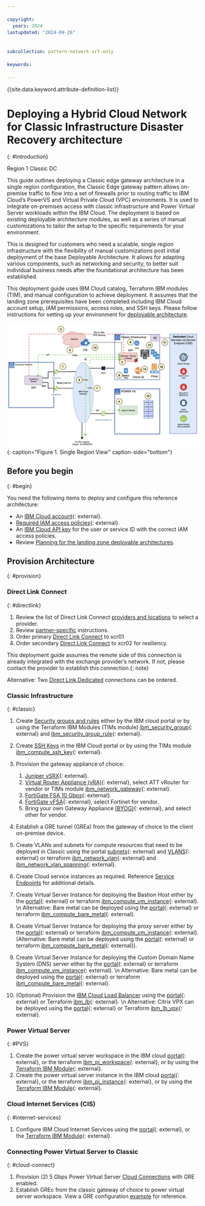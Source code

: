 ```yaml
---

copyright:
  years: 2024
lastupdated: "2024-09-26"


subcollection: pattern-network-vrf-only

keywords:

---
```


{{site.data.keyword.attribute-definition-list}}

# Deploying a Hybrid Cloud Network for Classic Infrastructure Disaster Recovery architecture
{: #introduction}

Region 1 Classic DC

This guide outlines deploying a Classic edge gateway architecture in a single region configuration, the Classic Edge gateway pattern allows on-premise traffic to flow into a set of firewalls prior to routing traffic to IBM Cloud’s PowerVS and Virtual Private Cloud (VPC) environments. It is used to integrate on-premises access with classic infrastructure and Power Virtual Server workloads within the IBM Cloud. The deployment is based on existing deployable architecture modules, as well as a series of manual customizations to tailor the setup to the specific requirements for your environment.

This is designed for customers who need a scalable, single region infrastructure with the flexibility of manual customizations post initial deployment of the base Deployable Architecture. It allows for adapting various components, such as networking and security, to better suit individual business needs after the foundational architecture has been established.

This deployment guide uses IBM Cloud catalog, Terraform IBM modules (TIM), and manual configuration to achieve deployment. It assumes that the landing zone prerequisites have been completed including IBM Cloud account setup, IAM permissions, access roles, and SSH keys. Please follow instructions for setting up your environment for [deployable architecture](/docs/secure-infrastructure-vpc?topic=secure-infrastructure-vpc-plan).

![Illustrates a detailed network and component architecture for a single Classic Data Center solution architecture](images/classic-VRF.svg){: caption="Figure 1. Single  Region View" caption-side="bottom"}

## Before you begin
{: #begin}

You need the following items to deploy and configure this reference architecture:

-   An [IBM Cloud account](/registration){: external}.
-   [Required IAM access policies](https://github.com/terraform-ibm-modules/terraform-ibm-web-app-mzr-da/tree/main/solutions/e2e#required-iam-access-policies){: external}.
-   An [IBM Cloud API key](/docs/account?topic=account-userapikey&interface=ui) for the user or service ID with the correct IAM access policies.
-   Review [Planning for the landing zone deployable architectures](/docs/secure-infrastructure-vpc?topic=secure-infrastructure-vpc-plan).

## Provision Architecture
{: #provision}

### Direct Link Connect
{: #directlink}

1.  Review the list of Direct Link Connect [providers and locations](/docs/dl?topic=dl-locations#connect-locations) to select a provider.
2.  Review [partner-specific](/docs/dl?topic=dl-how-to-order-ibm-cloud-dl-connect#instructions-partner) instructions.
3.  Order primary [Direct Link Connect](/docs/dl?topic=dl-how-to-order-ibm-cloud-dl-connect) to xcr01
4.  Order secondary [Direct Link Connect](/docs/dl?topic=dl-how-to-order-ibm-cloud-dl-connect) to xcr02 for resiliency.

This deployment guide assumes the remote side of this connection is already integrated with the exchange provider’s network. If not, please contact the provider to establish this connection.{: note}

Alternative: Two [Direct Link Dedicated](/docs/dl?topic=dl-how-to-order-ibm-cloud-dl-dedicated) connections can be ordered.

### Classic Infrastructure
{: #classic}

1.  Create [Security groups and rules](/docs/security-groups?topic=security-groups-creating-security-groups) either by the IBM cloud portal or by using the Terraform IBM Modules (TIMs module) [ibm_security_group](https://registry.terraform.io/providers/IBM-Cloud/ibm/latest/docs/resources/security_group){: external} and [ibm_security_group_rule](https://registry.terraform.io/providers/IBM-Cloud/ibm/latest/docs/resources/security_group_rule){: external}.
2.  Create [SSH Keys](/docs/ssh-keys?topic=ssh-keys-getting-started-tutorial) in the IBM Cloud portal or by using the TIMs module [ibm_compute_ssh_key](https://registry.terraform.io/providers/IBM-Cloud/ibm/latest/docs/resources/compute_ssh_key){: external}.
3.  Provision the gateway appliance of choice:
    1.  [Juniper vSRX](/catalog/infrastructure/gateway-appliance?catalog_query=aHR0cHM6Ly9jbG91ZC5pYm0uY29tL2NhdGFsb2c%2Fc2VhcmNoPWdhdGV3YXklMjUyMGFwcGxpYW5jZSNzZWFyY2hfcmVzdWx0cw%3D%3D){: external}.
    2.  [Virtual Router Appliance (vRA)](/gen1/infrastructure/provision/gateway){: external}, select ATT vRouter for vendor or TIMs module [ibm_network_gateway](https://registry.terraform.io/providers/IBM-Cloud/ibm/latest/docs/resources/network_gateway){: external}.
    3.  [FortiGate FSA 10 Gbps](/netsec/firewalls/multi-vlan/provision?catalog_query=aHR0cHM6Ly9jbG91ZC5pYm0uY29tL2NhdGFsb2c%2Fc2VhcmNoPWZvcnRpZ2F0ZSNzZWFyY2hfcmVzdWx0cw%3D%3D#create){: external}.
    4.  [FortiGate vFSA](/gen1/infrastructure/provision/gateway){: external}, select Fortinet for vendor.
    5.  Bring your own Gateway Appliance [(BYOG)](https://cloud.ibm.com/gen1/infrastructure/provision/gateway){: external}, and select other for vendor.
4.  Establish a GRE tunnel (GREa) from the gateway of choice to the client on-premise device.
5.  Create VLANs and subnets for compute resources that need to be deployed in Classic using the portal [subnets](/networking/subnets){: external} and [VLANS](/networking/vlans){: external} or terraform [ibm_network_vlan](https://registry.terraform.io/providers/IBM-Cloud/ibm/latest/docs/resources/network_vlan){: external} and [ibm_network_vlan_spanning](https://registry.terraform.io/providers/IBM-Cloud/ibm/latest/docs/resources/network_vlan_spanning){: external}.
6.  Create Cloud service instances as required. Reference [Service Endpoints](/docs/account?topic=account-service-endpoints-overview) for additional details.
7.  Create Virtual Server Instance for deploying the Bastion Host either by the [portal](/gen1/infrastructure/provision/vs){: external} or terraform [ibm_compute_vm_instance](https://registry.terraform.io/providers/IBM-Cloud/ibm/latest/docs/resources/compute_vm_instance){: external}. \n Alternative: Bare metal can be deployed using the [portal](/gen1/infrastructure/provision/bm){: external} or terraform [ibm_compute_bare_metal](https://registry.terraform.io/providers/IBM-Cloud/ibm/latest/docs/resources/compute_bare_metal){: external}.

8.  Create Virtual Server Instance for deploying the proxy server either by the [portal](/gen1/infrastructure/provision/vs){: external} or terraform [ibm_compute_vm_instance](https://registry.terraform.io/providers/IBM-Cloud/ibm/latest/docs/resources/compute_vm_instance){: external}. (Alternative: Bare metal can be deployed using the [portal](/gen1/infrastructure/provision/bm){: external} or terraform [ibm_compute_bare_metal](https://registry.terraform.io/providers/IBM-Cloud/ibm/latest/docs/resources/compute_bare_metal){: external}).
9.  Create Virtual Server Instance for deploying the Custom Domain Name System (DNS) server either by the [portal](/gen1/infrastructure/provision/vs){: external} or terraform [ibm_compute_vm_instance](https://registry.terraform.io/providers/IBM-Cloud/ibm/latest/docs/resources/compute_vm_instance){: external}. \n Alternative: Bare metal can be deployed using the [portal](/gen1/infrastructure/provision/bm){: external} or terraform [ibm_compute_bare_metal](https://registry.terraform.io/providers/IBM-Cloud/ibm/latest/docs/resources/compute_bare_metal){: external}.

10. (Optional) Provision the [IBM Cloud Load Balancer](/docs/loadbalancer-service?topic=loadbalancer-service-configuring-ibm-cloud-load-balancer-basic-parameters) using the [portal](/catalog/infrastructure/load-balancer-group){: external} or Terraform [ibm_lb](https://registry.terraform.io/providers/IBM-Cloud/ibm/latest/docs/resources/lb){: external}. \n Alternative: Citrix VPX can be deployed using the [portal](/catalog/infrastructure/load-balancer-group){: external} or Terraform [ibm_lb_vpx](https://registry.terraform.io/providers/IBM-Cloud/ibm/latest/docs/resources/lb_vpx){: external}.

### Power Virtual Server
{: #PVS}

1.  Create the power virtual server workspace in the IBM cloud [portal](/power/create-workspace){: external}, or the terraform [ibm_pi_workspace](https://registry.terraform.io/providers/IBM-Cloud/ibm/latest/docs/resources/pi_workspace){: external}, or by using the [Terraform IBM Module](https://github.com/terraform-ibm-modules/terraform-ibm-powervs-workspace){: external}.
2.  Create the power virtual server instance in the IBM cloud [portal](/power/provisioning){: external}, or the terraform [ibm_pi_instance](https://registry.terraform.io/providers/IBM-Cloud/ibm/latest/docs/data-sources/pi_instances){: external}, or by using the [Terraform IBM Module](https://github.com/terraform-ibm-modules/terraform-ibm-powervs-instance){: external}.

### Cloud Internet Services (CIS)
{: #internet-services}

1.  Configure IBM Cloud Internet Services using the [portal](/catalog/services/internet-services?catalog_query=aHR0cHM6Ly9jbG91ZC5pYm0uY29tL2NhdGFsb2c%2Fc2VhcmNoPWNpcyNzZWFyY2hfcmVzdWx0cw%3D%3D){: external}, or the [Terraform IBM Module](https://github.com/terraform-ibm-modules/terraform-ibm-cis){: external}.

### Connecting Power Virtual Server to Classic
{: #cloud-connect}

1.  Provision (2) 5 Gbps Power Virtual Server [Cloud Connections](/docs/power-iaas?topic=power-iaas-cloud-connections#create-cloud-connections) with GRE enabled.
2.  Establish GREc from the classic gateway of choice to power virtual server workspace. View a GRE configuration [example](/docs/power-iaas?topic=power-iaas-cloud-connections#gre-configuration-example) for reference.
